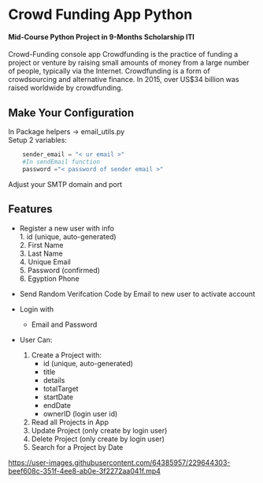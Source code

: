 
# Crowd Funding App Python

#### Mid-Course Python Project in 9-Months Scholarship ITI 
Crowd-Funding console app Crowdfunding is the practice of funding a project or venture by raising small amounts of money from a large number of people, typically via the Internet. Crowdfunding is a form of crowdsourcing and alternative finance. In 2015, over US$34 billion was raised worldwide by crowdfunding.

## Make Your Configuration
In Package helpers -> email_utils.py  
Setup 2 variables: 
```python
    sender_email = "< ur email >" 
    #In sendEmail function
    password ="< password of sender email >" 
```
Adjust your SMTP domain and port
## Features

- Register a new user with info <br>
        1. id (unique, auto-generated)<br>
        2. First Name <br>
        3. Last Name <br>
        4. Unique Email <br>
        5. Password (confirmed) <br>
        6. Egyption Phone <br>

- Send Random Verifcation Code by Email to new user to activate account
- Login with
    - Email and Password
- User Can:
    1. Create a Project with:
        - id (unique, auto-generated)
        - title
        - details
        - totalTarget
        - startDate
        - endDate
        - ownerID (login user id)
    2. Read all Projects in App
    3. Update Project (only create by login user)
    4. Delete Project (only create by login user)
    5. Search for a Project by Date



https://user-images.githubusercontent.com/64385957/229644303-beef608c-351f-4ee8-ab0e-3f2272aa041f.mp4


